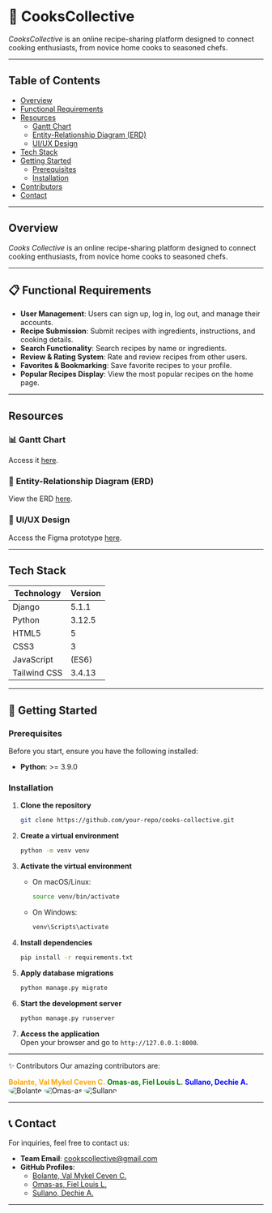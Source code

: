 # 🍳 **CooksCollective**  
*CooksCollective* is an online recipe-sharing platform designed to connect cooking enthusiasts, from novice home cooks to seasoned chefs.

---

## **Table of Contents**
- [Overview](#overview)
- [Functional Requirements](#functional-requirements)
- [Resources](#resources)
  - [Gantt Chart](#gantt-chart)
  - [Entity-Relationship Diagram (ERD)](#entity-relationship-diagram-erd)
  - [UI/UX Design](#uiux-design)
- [Tech Stack](#tech-stack)
- [Getting Started](#getting-started)
  - [Prerequisites](#prerequisites)
  - [Installation](#installation)
- [Contributors](#contributors)
- [Contact](#contact)

---

## **Overview**
*Cooks Collective* is an online recipe-sharing platform designed to connect cooking enthusiasts, from novice home cooks to seasoned chefs.

---

## 📋 **Functional Requirements**
- **User Management**: Users can sign up, log in, log out, and manage their accounts.
- **Recipe Submission**: Submit recipes with ingredients, instructions, and cooking details.
- **Search Functionality**: Search recipes by name or ingredients.
- **Review & Rating System**: Rate and review recipes from other users.
- **Favorites & Bookmarking**: Save favorite recipes to your profile.
- **Popular Recipes Display**: View the most popular recipes on the home page.

---

## **Resources**

### 📊 **Gantt Chart**
Access it [here](https://docs.google.com/spreadsheets/d/1b1wzarpbqBHiPhtYcHZBJfGKpjhJ1iyIiyJ1AtwXjX0/edit?usp=sharing).

### 📐 **Entity-Relationship Diagram (ERD)**
View the ERD [here](https://online.visual-paradigm.com/share.jsp?id=323735393236332d3131).

### 🎨 **UI/UX Design**
Access the Figma prototype [here](https://www.figma.com/design/xnHAttOxHgNQuuTlTIxOtG/CooksCollective?node-id=0-1&t=4LLQvR8jBZZn4ZHl-1).

---


## Tech Stack
| Technology | Version |
|---|---|
| Django | 5.1.1 |
| Python | 3.12.5 |
| HTML5 | 5 |
| CSS3 | 3 |
| JavaScript |  (ES6) |
| Tailwind CSS | 3.4.13 |

---

## 🚀 **Getting Started**

### **Prerequisites**
Before you start, ensure you have the following installed:
- **Python**: >= 3.9.0

### **Installation**

1. **Clone the repository**  
   ```bash
   git clone https://github.com/your-repo/cooks-collective.git
   ```

2. **Create a virtual environment**  
   ```bash
   python -m venv venv
   ```

3. **Activate the virtual environment**  
   - On macOS/Linux:  
     ```bash
     source venv/bin/activate
     ```  
   - On Windows:  
     ```bash
     venv\Scripts\activate
     ```

4. **Install dependencies**  
   ```bash
   pip install -r requirements.txt
   ```

5. **Apply database migrations**  
   ```bash
   python manage.py migrate
   ```

6. **Start the development server**  
   ```bash
   python manage.py runserver
   ```

7. **Access the application**  
   Open your browser and go to `http://127.0.0.1:8000`.

---

✨ Contributors
Our amazing contributors are:

<span style="color:orange; font-weight:bold;">Bolante, Val Mykel Ceven C.</span>	<span style="color:green; font-weight:bold;">Omas-as, Fiel Louis L.</span>	<span style="color:blue; font-weight:bold;">Sullano, Dechie A.</span>
<img src="https://via.placeholder.com/100" alt="Bolante" style="border-radius:50%;"/>	<img src="https://via.placeholder.com/100" alt="Omas-as" style="border-radius:50%;"/>	<img src="https://via.placeholder.com/100" alt="Sullano" style="border-radius:50%;"/>

---

## 📞 **Contact**
For inquiries, feel free to contact us:  
- **Team Email**: cookscollective@gmail.com  
- **GitHub Profiles**:  
  - [Bolante, Val Mykel Ceven C.](#)  
  - [Omas-as, Fiel Louis L.](#)  
  - [Sullano, Dechie A.](#)

---
